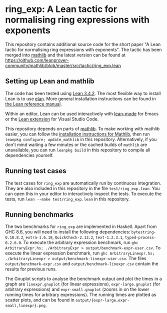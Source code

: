 # ring_exp: A Lean tactic for normalising ring expressions with exponents

This repository contains additional source code for the short paper "A Lean tactic for normalising ring expressions with exponents".
The tactic has been merged into [mathlib](https://github.com/leanprover-community/mathlib) and the latest version can be found at https://github.com/leanprover-community/mathlib/blob/master/src/tactic/ring_exp.lean

## Setting up Lean and mathlib

The code has been tested using [Lean 3.4.2](https://github.com/leanprover/lean).
The most flexible way to install Lean is to use [elan](https://github.com/khoek/elan/).
More general installation instructions can be found in [the Lean reference manual](https://leanprover.github.io/reference/using_lean.html).

Within an editor, Lean can be used interactively with [lean-mode](https://github.com/leanprover/lean-mode) for Emacs or the [Lean extension](https://marketplace.visualstudio.com/items?itemName=jroesch.lean) for Visual Studio Code.

This repository depends on parts of [mathlib](https://github.com/leanprover-community/mathlib).
To make working with mathlib easier, you can follow the [installation instructions for Mathlib](https://github.com/leanprover-community/mathlib#Installation), then run `leanpkg configure; update_mathlib` in this repository.
Alternatively, if you don't mind waiting a few minutes or the cached builds of `mathlib` are unavailable, you can run `leanpkg build` in this repository to compile all dependencies yourself.

## Running test cases

The test cases for `ring_exp` are automatically run by continuous integration.
They are also included in this repository in the file `test/ring_exp.lean`. 
You can open this in your editor to interactively inspect the tests.
To execute the tests, run `lean --make test/ring_exp.lean` in this repository.

## Running benchmarks

The two benchmarks for `ring_exp` are implemented in Haskell.
Apart from GHC 8.6, you will need to install the following dependencies: `bytestring-0.10.8.2`, `extra-1.6.18`, `QuickCheck-2.13.2`, `text-1.2.3.1`, `typed-process-0.2.6.0`.
To execute the arbitrary expression benchmark, run `ghc ArbitraryExpr.hs; ./ArbitraryExpr > output/benchmark-expr-user.csv`.
To execute the linear expression benchmark, run `ghc ArbitraryLinexpr.hs; ./ArbitraryLinexpr > output/benchmark-linexpr-user.csv`.
The files `output/benchmark-expr.csv` and `output/benchmark-linexpr.csv` contain the results for previous runs.

The Gnuplot scripts to analyse the benchmark output and plot the times in a graph are `linexpr.gnuplot` (for linear expressions), `expr-large.gnuplot` (for arbitrary expressions) and `expr-small.gnuplot` (zooms in on the lower running times for arbitrary expressions).
The running times are plotted as scatter plots, and can be found in `output/{expr-large,expr-small,linexpr}.png`.
